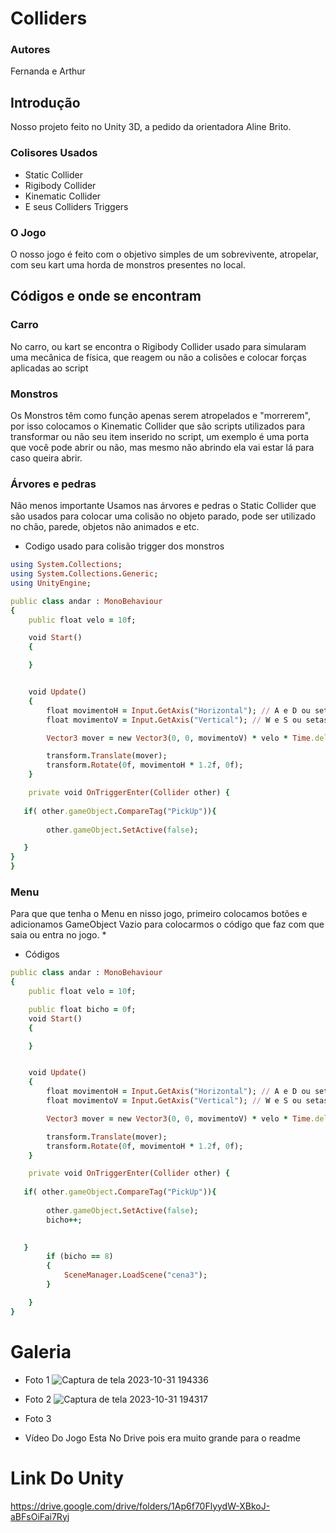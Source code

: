 # Colliders

### Autores
Fernanda e Arthur

## Introdução 
Nosso projeto feito no Unity 3D, a pedido da orientadora Aline Brito.

### Colisores Usados 

* Static Collider
* Rigibody Collider 
* Kinematic Collider
* E seus Colliders Triggers 


### O Jogo 
O nosso jogo é feito com o objetivo simples de um sobrevivente, atropelar, com seu kart uma horda de monstros presentes no local.

## Códigos e onde se encontram 

### Carro 
No carro, ou kart se encontra o Rigibody Collider usado para simularam uma mecânica de física, que reagem ou não a colisões e colocar forças aplicadas ao script


### Monstros 
Os Monstros têm como função apenas serem atropelados e "morrerem", por isso colocamos o Kinematic Collider que são scripts utilizados para transformar ou não seu item inserido no script, um exemplo é uma porta que você pode abrir ou não, mas mesmo não abrindo ela vai estar lá para caso queira abrir.


### Árvores e pedras 
Não menos importante Usamos nas árvores e pedras o Static Collider que são usados para colocar uma colisão no objeto parado, pode ser utilizado no chão, parede, objetos não animados e etc.


* Codigo usado para colisão trigger dos monstros 
```ruby 
using System.Collections;
using System.Collections.Generic;
using UnityEngine;

public class andar : MonoBehaviour
{
    public float velo = 10f;

    void Start()
    {

    }


    void Update()
    {
        float movimentoH = Input.GetAxis("Horizontal"); // A e D ou setas esquerda/direita
        float movimentoV = Input.GetAxis("Vertical"); // W e S ou setas cima/baixo

        Vector3 mover = new Vector3(0, 0, movimentoV) * velo * Time.deltaTime;

        transform.Translate(mover);
        transform.Rotate(0f, movimentoH * 1.2f, 0f);
    }

    private void OnTriggerEnter(Collider other) {
   
   if( other.gameObject.CompareTag("PickUp")){
       
        other.gameObject.SetActive(false);

   } 
}
}
```
### Menu 
Para que que tenha o Menu en nisso jogo, primeiro colocamos botões e adicionamos GameObject Vazio para colocarmos o código que faz com que saia ou entra no jogo.
* 
* Códigos
```ruby 
public class andar : MonoBehaviour
{
    public float velo = 10f;

    public float bicho = 0f;
    void Start()
    {

    }


    void Update()
    {
        float movimentoH = Input.GetAxis("Horizontal"); // A e D ou setas esquerda/direita
        float movimentoV = Input.GetAxis("Vertical"); // W e S ou setas cima/baixo

        Vector3 mover = new Vector3(0, 0, movimentoV) * velo * Time.deltaTime;

        transform.Translate(mover);
        transform.Rotate(0f, movimentoH * 1.2f, 0f);
    }

    private void OnTriggerEnter(Collider other) {
   
   if( other.gameObject.CompareTag("PickUp")){
       
        other.gameObject.SetActive(false);
        bicho++;
          

   }
        if (bicho == 8)
        {
            SceneManager.LoadScene("cena3");
        }

    }
}


```


# Galeria
* Foto 1
![Captura de tela 2023-10-31 194336](https://github.com/Fernanda-Marcelino/colliders/assets/128320607/33bf4dfe-8709-4a11-bfa2-4439dd50eaa0)
* Foto 2
![Captura de tela 2023-10-31 194317](https://github.com/Fernanda-Marcelino/colliders/assets/128320607/9ce92556-969a-4b70-b508-7f15457127f4)
* Foto 3
  

* Vídeo Do Jogo Esta No Drive pois era muito grande para o readme



# Link Do Unity
https://drive.google.com/drive/folders/1Ap6f70FlyydW-XBkoJ-aBFsOiFai7Ryj